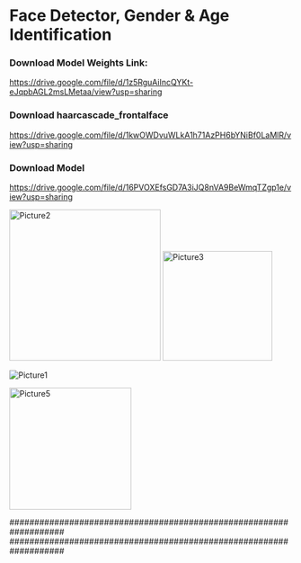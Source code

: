 # Face Detector, Gender & Age Identification

### Download Model Weights Link:


https://drive.google.com/file/d/1z5RguAiIncQYKt-eJqpbAGL2msLMetaa/view?usp=sharing


### Download haarcascade_frontalface

https://drive.google.com/file/d/1kwOWDvuWLkA1h71AzPH6bYNiBf0LaMlR/view?usp=sharing

### Download Model

https://drive.google.com/file/d/16PVOXEfsGD7A3iJQ8nVA9BeWmqTZgp1e/view?usp=sharing


<img width="269" alt="Picture2" src="https://github.com/arminn84/Machine-Learning/assets/150948007/10603a67-ee43-42e7-bf67-187ea67ced3d">


<img width="195" alt="Picture3" src="https://github.com/arminn84/Machine-Learning/assets/150948007/49bc86df-6423-4597-91e5-7ca2fe8647ad">


![Picture1](https://github.com/arminn84/Machine-Learning/assets/150948007/4a85ee81-50a7-430c-b3ed-44c5ebf58971)


<img width="217" alt="Picture5" src="https://github.com/arminn84/Machine-Learning/assets/150948007/c1e35eec-2672-4c9d-9e36-7e2ca41b9bbb">

###################################################################
###################################################################


